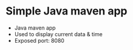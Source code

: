 # Simple Java maven app 

- Java maven app
- Used to display current data & time 
- Exposed port: 8080
